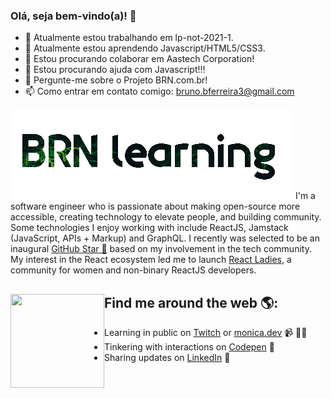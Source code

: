 ### Olá, seja bem-vindo(a)! 👋


- 🔭 Atualmente estou trabalhando em lp-not-2021-1.
- 🌱 Atualmente estou aprendendo Javascript/HTML5/CSS3.
- 👯 Estou procurando colaborar em Aastech Corporation!
- 🤔 Estou procurando ajuda com Javascript!!!
- 💬 Pergunte-me sobre o Projeto BRN.com.br! 
- 📫 Como entrar em contato comigo: bruno.bferreira3@gmail.com
<img src="logo-learning.png" alt="logo brn-learning">
I'm a software engineer who is passionate about making open-source more accessible, creating technology to elevate people, and building community. Some technologies I enjoy working with include ReactJS, Jamstack (JavaScript, APIs + Markup) and GraphQL. I recently was selected to be an inaugural <a href="https://stars.github.com/">GitHub Star 🌟</a> based on my involvement in the tech community.  My interest in the React ecosystem led me to launch <a href="https://www.meetup.com/React-Ladies/">React Ladies</a>, a community for women and non-binary ReactJS developers.


## Find me around the web 🌎: <a href="#"><img align="left" width="150" height="150" src=""></a>
- Learning in public on <a href="#">Twitch</a> or <a href="">monica.dev</a> 📹 ✍🏾
- Tinkering with interactions on <a href=""> Codepen</a> 🏓
- Sharing updates on <a href="">LinkedIn</a> 💼
